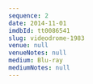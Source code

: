 ```yaml
---
sequence: 2
date: 2014-11-01
imdbId: tt0086541
slug: videodrome-1983
venue: null
venueNotes: null
medium: Blu-ray
mediumNotes: null
---
```


